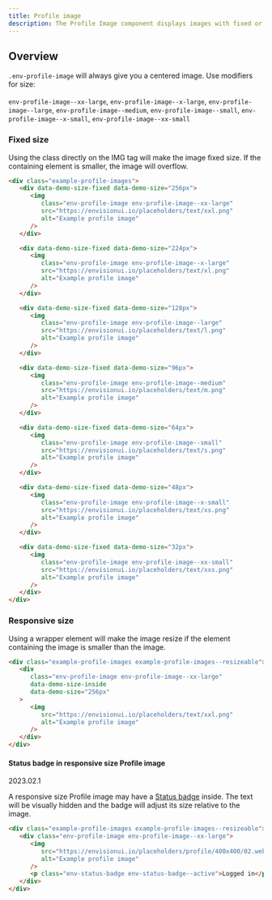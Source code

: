 ```yaml
---
title: Profile image
description: The Profile Image component displays images with fixed or responsive sizes.
---
```


## Overview

`.env-profile-image` will always give you a centered image. Use modifiers for size:
<br>
<br>
`env-profile-image--xx-large`, `env-profile-image--x-large`, `env-profile-image--large`,
`env-profile-image--medium`, `env-profile-image--small`, `env-profile-image--x-small`, `env-profile-image--xx-small`

### Fixed size

Using the class directly on the IMG tag will make the image fixed size. If the containing
element is smaller, the image will overflow.

```html
<div class="example-profile-images">
   <div data-demo-size-fixed data-demo-size="256px">
      <img
         class="env-profile-image env-profile-image--xx-large"
         src="https://envisionui.io/placeholders/text/xxl.png"
         alt="Example profile image"
      />
   </div>

   <div data-demo-size-fixed data-demo-size="224px">
      <img
         class="env-profile-image env-profile-image--x-large"
         src="https://envisionui.io/placeholders/text/xl.png"
         alt="Example profile image"
      />
   </div>

   <div data-demo-size-fixed data-demo-size="128px">
      <img
         class="env-profile-image env-profile-image--large"
         src="https://envisionui.io/placeholders/text/l.png"
         alt="Example profile image"
      />
   </div>

   <div data-demo-size-fixed data-demo-size="96px">
      <img
         class="env-profile-image env-profile-image--medium"
         src="https://envisionui.io/placeholders/text/m.png"
         alt="Example profile image"
      />
   </div>

   <div data-demo-size-fixed data-demo-size="64px">
      <img
         class="env-profile-image env-profile-image--small"
         src="https://envisionui.io/placeholders/text/s.png"
         alt="Example profile image"
      />
   </div>

   <div data-demo-size-fixed data-demo-size="48px">
      <img
         class="env-profile-image env-profile-image--x-small"
         src="https://envisionui.io/placeholders/text/xs.png"
         alt="Example profile image"
      />
   </div>

   <div data-demo-size-fixed data-demo-size="32px">
      <img
         class="env-profile-image env-profile-image--xx-small"
         src="https://envisionui.io/placeholders/text/xxs.png"
         alt="Example profile image"
      />
   </div>
</div>
```

### Responsive size

Using a wrapper element will make the image resize if the element containing
the image is smaller than the image.

```html
<div class="example-profile-images example-profile-images--resizeable">
   <div
      class="env-profile-image env-profile-image--xx-large"
      data-demo-size-inside
      data-demo-size="256px"
   >
      <img
         src="https://envisionui.io/placeholders/text/xxl.png"
         alt="Example profile image"
      />
   </div>
</div>
```

<span id="status-badge" class="offset-anchor"></span>

#### Status badge in responsive size Profile image

<span class="doc-badge doc-badge--info">2023.02.1</span>

A responsive size Profile image may have a [Status badge](/components/badge/#status-badge) inside.
The text will be visually hidden and the badge will adjust its size
relative to the image.

```html
<div class="example-profile-images example-profile-images--resizeable">
   <div class="env-profile-image env-profile-image--xx-large">
      <img
         src="https://envisionui.io/placeholders/profile/400x400/02.webp"
         alt="Example profile image"
      />
      <p class="env-status-badge env-status-badge--active">Logged in</p>
   </div>
</div>
```
